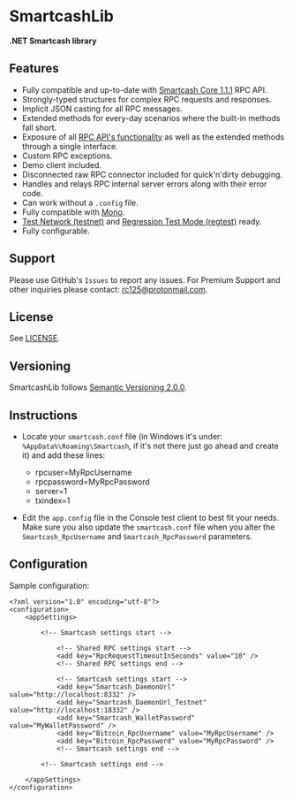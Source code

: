 ﻿SmartcashLib
==========

**.NET Smartcash library**

Features
--------

- Fully compatible and up-to-date with [Smartcash Core 1.1.1](https://github.com/SmartCash/smartcash) RPC API.
- Strongly-typed structures for complex RPC requests and responses.
- Implicit JSON casting for all RPC messages.
- Extended methods for every-day scenarios where the built-in methods fall short.
- Exposure of all [RPC API's functionality](https://en.bitcoin.it/wiki/Original_Bitcoin_client/API_calls_list) as well as the extended methods through a single interface.
- Custom RPC exceptions.
- Demo client included.
- Disconnected raw RPC connector included for quick'n'dirty debugging.
- Handles and relays RPC internal server errors along with their error code.
- Can work without a `.config` file.
- Fully compatible with [Mono](http://www.mono-project.com/).
- [Test Network (testnet)](https://bitcoin.org/en/developer-examples#testnet) and [Regression Test Mode (regtest)](https://bitcoin.org/en/developer-examples#regtest-mode) ready.
- Fully configurable.

Support
-------

Please use GitHub's `Issues` to report any issues. For Premium Support and other inquiries please contact: [rc125@protonmail.com](mailto:rc125@protonmail.com).

License
-------

See [LICENSE](LICENSE).

Versioning
-------

SmartcashLib follows [Semantic Versioning 2.0.0](http://semver.org/spec/v2.0.0.html).


Instructions
------------

- Locate your `smartcash.conf` file (in Windows it's under: `%AppData%\Roaming\Smartcash`, if it's not there just go ahead and create it) and add these lines:
	- rpcuser=MyRpcUsername
	- rpcpassword=MyRpcPassword
	- server=1
	- txindex=1

- Edit the `app.config` file in the Console test client to best fit your needs. Make sure you also update the `smartcash.conf` file when you alter the `Smartcash_RpcUsername` and `Smartcash_RpcPassword` parameters.

Configuration
-------------

Sample configuration:

	﻿<?xml version="1.0" encoding="utf-8"?>
	<configuration>
		<appSettings>

			<!-- Smartcash settings start -->

				<!-- Shared RPC settings start -->
				<add key="RpcRequestTimeoutInSeconds" value="10" />
				<!-- Shared RPC settings end -->

				<!-- Smartcash settings start -->
				<add key="Smartcash_DaemonUrl" value="http://localhost:8332" />
				<add key="Smartcash_DaemonUrl_Testnet" value="http://localhost:18332" />
				<add key="Smartcash_WalletPassword" value="MyWalletPassword" />
				<add key="Bitcoin_RpcUsername" value="MyRpcUsername" />
				<add key="Bitcoin_RpcPassword" value="MyRpcPassword" />
				<!-- Smartcash settings end -->

			<!-- Smartcash settings end -->
			
		</appSettings>
	</configuration>

